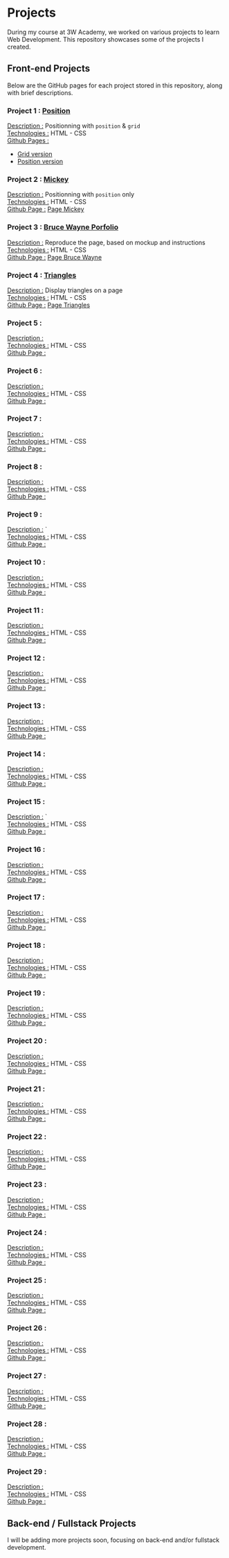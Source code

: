 # Projects
During my course at 3W Academy, we worked on various projects to learn Web Development. This repository showcases some of the projects I created.

## Front-end Projects
Below are the GitHub pages for each project stored in this repository, along with brief descriptions.

### Project 1 : [Position](https://github.com/Tiffany-Dby/3wacademy/tree/main/01-position-grid)
  <u>Description :</u> Positionning with `position` & `grid`\
<u>Technologies :</u> HTML  -  CSS\
<u>Github Pages :</u>
  - [Grid version](https://tiffany-dby.github.io/3wacademy/01-position-grid/07-grid/)
  - [Position version](https://tiffany-dby.github.io/3wacademy/01-position-grid/07-position/)

### Project 2 : [Mickey](https://github.com/Tiffany-Dby/3wacademy/tree/main/02-mickey)
<u>Description :</u> Positionning with `position` only\
<u>Technologies :</u> HTML  -  CSS\
<u>Github Page :</u> [Page Mickey](https://tiffany-dby.github.io/3wacademy/02-mickey/)

### Project 3 : [Bruce Wayne Porfolio](https://github.com/Tiffany-Dby/3wacademy/tree/main/03-portfolio-bruce-wayne)
<u>Description :</u> Reproduce the page, based on mockup and instructions\
<u>Technologies :</u> HTML  -  CSS\
<u>Github Page :</u> [Page Bruce Wayne](https://tiffany-dby.github.io/3wacademy/03-portfolio-bruce-wayne/)

### Project 4 : [Triangles](https://github.com/Tiffany-Dby/3wacademy/tree/main/04-triangles)
<u>Description :</u> Display triangles on a page\
<u>Technologies :</u> HTML  -  CSS\
<u>Github Page :</u> [Page Triangles](https://tiffany-dby.github.io/3wacademy/04-triangles/)

### Project 5 : []()
<u>Description :</u> \
<u>Technologies :</u> HTML  -  CSS\
<u>Github Page :</u> []()

### Project 6 : []()
<u>Description :</u> \
<u>Technologies :</u> HTML  -  CSS\
<u>Github Page :</u> []()

### Project 7 : []()
<u>Description :</u> \
<u>Technologies :</u> HTML  -  CSS\
<u>Github Page :</u> []()

### Project 8 : []()
<u>Description :</u> \
<u>Technologies :</u> HTML  -  CSS\
<u>Github Page :</u> []()

### Project 9 : []()
<u>Description :</u> `\
<u>Technologies :</u> HTML  -  CSS\
<u>Github Page :</u> []()

### Project 10 : []()
<u>Description :</u> \
<u>Technologies :</u> HTML  -  CSS\
<u>Github Page :</u> []()

### Project 11 : []()
<u>Description :</u> \
<u>Technologies :</u> HTML  -  CSS\
<u>Github Page :</u> []()

### Project 12 : []()
<u>Description :</u> \
<u>Technologies :</u> HTML  -  CSS\
<u>Github Page :</u> []()

### Project 13 : []()
<u>Description :</u> \
<u>Technologies :</u> HTML  -  CSS\
<u>Github Page :</u> []()

### Project 14 : []()
<u>Description :</u> \
<u>Technologies :</u> HTML  -  CSS\
<u>Github Page :</u> []()

### Project 15 : []()
<u>Description :</u> `\
<u>Technologies :</u> HTML  -  CSS\
<u>Github Page :</u> []()

### Project 16 : []()
<u>Description :</u> \
<u>Technologies :</u> HTML  -  CSS\
<u>Github Page :</u> []()

### Project 17 : []()
<u>Description :</u> \
<u>Technologies :</u> HTML  -  CSS\
<u>Github Page :</u> []()

### Project 18 : []()
<u>Description :</u> \
<u>Technologies :</u> HTML  -  CSS\
<u>Github Page :</u> []()

### Project 19 : []()
<u>Description :</u> \
<u>Technologies :</u> HTML  -  CSS\
<u>Github Page :</u> []()

### Project 20 : []()
<u>Description :</u> \
<u>Technologies :</u> HTML  -  CSS\
<u>Github Page :</u> []()

### Project 21 : []()
<u>Description :</u> \
<u>Technologies :</u> HTML  -  CSS\
<u>Github Page :</u> []()

### Project 22 : []()
<u>Description :</u> \
<u>Technologies :</u> HTML  -  CSS\
<u>Github Page :</u> []()

### Project 23 : []()
<u>Description :</u> \
<u>Technologies :</u> HTML  -  CSS\
<u>Github Page :</u> []()

### Project 24 : []()
<u>Description :</u> \
<u>Technologies :</u> HTML  -  CSS\
<u>Github Page :</u> []()

### Project 25 : []()
<u>Description :</u> \
<u>Technologies :</u> HTML  -  CSS\
<u>Github Page :</u> []()

### Project 26 : []()
<u>Description :</u> \
<u>Technologies :</u> HTML  -  CSS\
<u>Github Page :</u> []()

### Project 27 : []()
<u>Description :</u> \
<u>Technologies :</u> HTML  -  CSS\
<u>Github Page :</u> []()

### Project 28 : []()
<u>Description :</u> \
<u>Technologies :</u> HTML  -  CSS\
<u>Github Page :</u> []()

### Project 29 : []()
<u>Description :</u> \
<u>Technologies :</u> HTML  -  CSS\
<u>Github Page :</u> []()

## Back-end / Fullstack Projects
I will be adding more projects soon, focusing on back-end and/or fullstack development.
